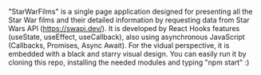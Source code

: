 "StarWarFilms" is a single page application designed for presenting all the Star War films and their detailed information by requesting data from Star Wars API (https://swapi.dev/). 
It is developed by React Hooks features (useState, useEffect, useCallback), also using asynchronous JavaScript (Callbacks, Promises, Async Await). For the vidual perspective, it is embedded with a black and starry visual design. 
You can easily run it by cloning this repo, installing the needed modules and typing "npm start" :)
